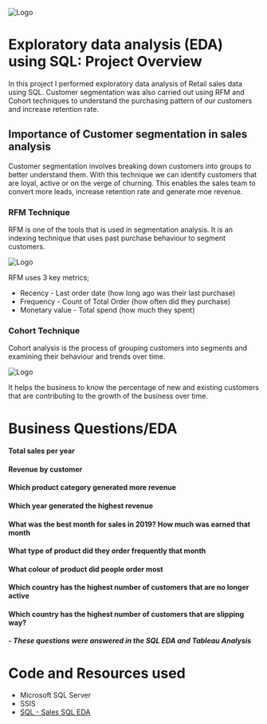 ![Logo](https://www.marketing91.com/wp-content/uploads/2018/10/Sales-Analysis-1.jpg)

# Exploratory data analysis (EDA) using SQL: Project Overview 

In this project I performed exploratory data analysis of Retail sales data using SQL.
Customer segmentation was also carried out using RFM and Cohort techniques to understand the purchasing pattern of our customers and increase retention rate.

## Importance of Customer segmentation in sales analysis
Customer segmentation involves breaking down customers into groups to better understand them.
With this technique we can identify customers that are loyal, active or on the verge of churning. This enables the sales team to convert more leads, increase retention rate and generate moe revenue.

### RFM Technique
RFM is one of the tools that is used in segmentation analysis.
It is an indexing technique that uses past purchase behaviour to segment customers.

![Logo](https://miro.medium.com/max/1400/1*HiwX6vul8c4PBEueq3yBMw.png)

RFM uses 3 key metrics;
- Recency - Last order date (how long ago was their last purchase)
- Frequency - Count of Total Order (how often did they purchase)
- Monetary value - Total spend (how much they spent)

### Cohort Technique
Cohort analysis is the process of grouping customers into segments and examining their behaviour and trends over time.

![Logo](https://miro.medium.com/max/1400/1*UIxW8HXKazQja3ohdxKUEg.png)

It helps the business to know the percentage of new and existing customers that are contributing to the growth of the business over time.

# Business Questions/EDA
#### Total sales per year
#### Revenue by customer
#### Which product category generated more revenue
#### Which year generated the highest revenue
#### What was the best month for sales in 2019? How much was earned that month
#### What type of product did they order frequently that month
#### What colour of product did people order most
#### Which country has the highest number of customers that are no longer active
#### Which country has the highest number of customers that are slipping way?

##### - These questions were answered in the SQL EDA and Tableau Analysis                                                                                
                                                                                                                              
# Code and Resources used
- Microsoft SQL Server
- SSIS
- [SQL - Sales SQL EDA](https://github.com/mosimen/Sales-Analysis/blob/main/Retail%20sales%20analysis.sql)
